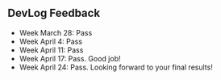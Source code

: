 ## DevLog Feedback

- Week March 28: Pass
- Week April 4: Pass
- Week April 11: Pass
- Week April 17: Pass. Good job!
- Week April 24: Pass. Looking forward to your final results!

